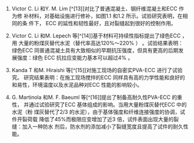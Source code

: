 
1. Victor C. Li 和Y. M. Lim [^[13]]对比了普通混凝土、钢纤维混凝土和ECC 作为修
补材料，对基础设施进行修补，如图1.1 和1.2 所示。试验研究表明，在相同的条
件下， ECC 的延性和韧性最好，且对裂缝起到很好的控制作用。

2. Victor C. Li 和M. Lepech 等[^[14]]基于材料可持续性指标提出了绿色ECC ，用
大量的粉煤灰替代水泥（替代率高达120%～220% ） 。试验结果表明：绿色ECC
同普通混凝土具有大致相似的早期抗压强度，但具有更高的后期发展强度：绿色
ECC 抗拉应变能力基本可以超过4% 。

3. Kanda T 和M. Hiraishi 等[^[15]]对施工现场的自密实PVA-ECC 进行了试验究。
研究结果表明：在施工现场搅拌的ECC 同样具有高的力学性能和良好的和易性，环境温度以及水泥品种对ECC 性能的影响较小。

4. G. Martinola 和M. F. Baeuml 等[^[16]]提出了制备高耐久性PVA-ECC 的重性，
并通过试验研究了ECC 基体组成的影响。当用大量粉煤灰替代ECC 中的水泥（粉
煤灰替代了2/3 的水泥），由于基体强度和纤维连接强度的协调，试件开裂荷载
降低了45%而极限应变增加了近3 倍，试件表面出现大量的裂缝：加入一种防水
剂后，防水剂的添加减小了裂缝宽度且提高了试件的耐久性能。

